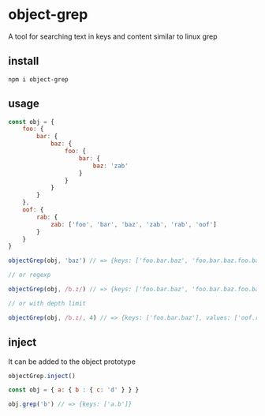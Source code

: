 # object-grep
A tool for searching text in keys and content similar to linux grep

## install
```
npm i object-grep
```
## usage

```javascript
const obj = {
    foo: {
        bar: {
            baz: {
                foo: {
                    bar: {
                        baz: 'zab'
                    }
                }
            }    
        }
    },
    oof: {
        rab: {
            zab: ['foo', 'bar', 'baz', 'zab', 'rab', 'oof']
        }
    }
}

objectGrep(obj, 'baz') // => {keys: ['foo.bar.baz', 'foo.bar.baz.foo.bar.baz'], values: ['oof.rab.zab.2']}

// or regexp

objectGrep(obj, /b.z/) // => {keys: ['foo.bar.baz', 'foo.bar.baz.foo.bar.baz'], values: ['oof.rab.zab.2']}

// or with depth limit

objectGrep(obj, /b.z/, 4) // => {keys: ['foo.bar.baz'], values: ['oof.rab.zab.2']}
```

## inject

It can be added to the object prototype

```javascript
objectGrep.inject()

const obj = { a: { b : { c: 'd' } } }

obj.grep('b') // => {keys: ['a.b']}
```

